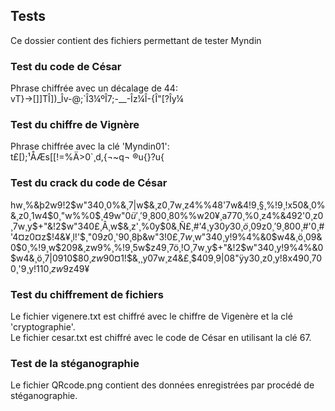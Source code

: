 ## Tests
Ce dossier contient des fichiers permettant de tester Myndin

### Test du code de César
Phrase chiffrée avec un décalage de 44:  
vT}->[]]TÎ])_Îv-@;`Î3¼ºÎ7;-__-Îz¼Î-{Î"[?Îy¼  

### Test du chiffre de Vignère
Phrase chiffrée avec la clé 'Myndin01':  
t£[);¹ÅÆs[[!=%Ä>0`¸d,{¬~q¬ ®u{}?u{  

### Test du crack du code de César
hw¸%&þ2w9!2$w"340¸0%&¸7|w$&¸z0¸7w¸z4%%48'7w&4!9¸§¸%!9¸!x50&¸0%&¸z0¸1w4$0¸"w%%0$¸49w"0$ü'¸'9¸80%%w20¸zw9%¸'9¸w'&$0¸80%%w20¥¸a770¸%0¸z4%&492'0¸z0¸7w¸y$+"&!2$w"340£¸Â¸w$&¸z'¸%0y$0&¸Ñ£¸#'4¸y30$y30¸ö¸$09z$0¸'9¸80%%w20¸4949&077424x70¸ö¸w'&$0¸#'0¸#'4¤z0¤z$!4&¥¸l!'$¸"$09z$0¸'90¸8þ&w"3!$0£¸7w¸%&þ2w9!2$w"340¸y!9%4%&0$w4&¸ö¸09&0$$0$¸%!9¸w$209&¸zw9%¸%!9¸5w$z49¸7ö¸!O¸7w¸y$+"&!2$w"340¸y!9%4%&0$w4&¸ö¸7|0910$80$¸zw9%¸'9¸y!11$0¤1!$&¸¸y07w¸z4&£¸$409¸9|08"ÿy30¸z0¸y!8x490$¸70%¸z0'*¸&0y394#'0%£¸z0¸8ÿ80¸#'0¸7|!9¸"0'&¸09&0$$0$¸'9¸y!11$0¸zw9%¸%!9¸5w$z49¥  

### Test du chiffrement de fichiers
Le fichier vigenere.txt est chiffré avec le chiffre de Vigenère et la clé 'cryptographie'.  
Le fichier cesar.txt est chiffré avec le code de César en utilisant la clé 67.

### Test de la stéganographie
Le fichier QRcode.png contient des données enregistrées par procédé de stéganographie.

